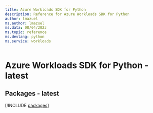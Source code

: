 ```yaml
---
title: Azure Workloads SDK for Python
description: Reference for Azure Workloads SDK for Python
author: lmazuel
ms.author: lmazuel
ms.data: 08/04/2023
ms.topic: reference
ms.devlang: python
ms.service: workloads
---
```

# Azure Workloads SDK for Python - latest
## Packages - latest
[!INCLUDE [packages](workloads-index.md)]